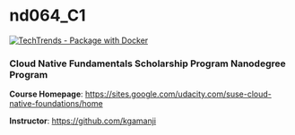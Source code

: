 # nd064_C1
[![TechTrends - Package with Docker](https://github.com/barmalini18/nd064_course_1/actions/workflows/techtrends-dockerhub.yml/badge.svg)](https://github.com/barmalini18/nd064_course_1/actions/workflows/techtrends-dockerhub.yml)
### Cloud Native Fundamentals Scholarship Program Nanodegree Program

**Course Homepage**: https://sites.google.com/udacity.com/suse-cloud-native-foundations/home

**Instructor**: https://github.com/kgamanji

